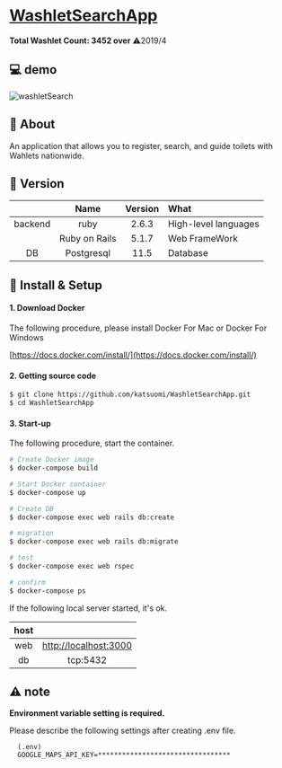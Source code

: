 # [WashletSearchApp](https://washlet-search.herokuapp.com/)

**Total Washlet Count: 3452 over**  ⚠︎2019/4

## 💻 demo

![washletSearch](https://user-images.githubusercontent.com/36298285/68560233-937ea980-0483-11ea-8b51-fe01a5968bf4.gif)

## 💬 About

An application that allows you to register, search, and guide toilets with Wahlets nationwide.


## 🌻 Version

||Name|Version|What|
|:-:|:-:|:-:|:-|
|backend|ruby|2.6.3|High-level languages|
||Ruby on Rails|5.1.7|Web FrameWork|
|DB|Postgresql|11.5|Database|

## 🔰 Install & Setup

#### 1. Download Docker

The following procedure, please install Docker For Mac or Docker For Windows

[https://docs.docker.com/install/](https://docs.docker.com/install/)

#### 2. Getting source code

```bash
$ git clone https://github.com/katsuomi/WashletSearchApp.git
$ cd WashletSearchApp
```

#### 3. Start-up

The following procedure, start the container.

```bash
# Create Docker image
$ docker-compose build

# Start Docker container
$ docker-compose up

# Create DB
$ docker-compose exec web rails db:create

# migration
$ docker-compose exec web rails db:migrate

# test
$ docker-compose exec web rspec

# confirm
$ docker-compose ps
```

If the following local server started, it's ok.

|host||
|:-:|:-:|
|web|[http://localhost:3000](http://localhost:3000)|
|db|tcp:5432|

## ⚠️ note
**Environment variable setting is required.**

Please describe the following settings after creating .env file.
```
  (.env)
  GOOGLE_MAPS_API_KEY=*********************************
```


